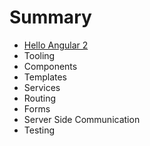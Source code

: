 # Summary

* [Hello Angular 2](hello_angular_2.md)
* Tooling
* Components
* Templates
* Services
* Routing
* Forms
* Server Side Communication
* Testing

